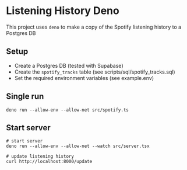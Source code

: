 # Listening History Deno

This project uses `deno` to make a copy of the Spotify listening history to a
Postgres DB

## Setup

- Create a Postgres DB (tested with Supabase)
- Create the `spotify_tracks` table (see scripts/sql/spotify_tracks.sql)
- Set the required environment variables (see example.env)

## Single run

```
deno run --allow-env --allow-net src/spotify.ts
```

## Start server

```
# start server
deno run --allow-env --allow-net --watch src/server.tsx

# update listening history
curl http://localhost:8000/update
```
